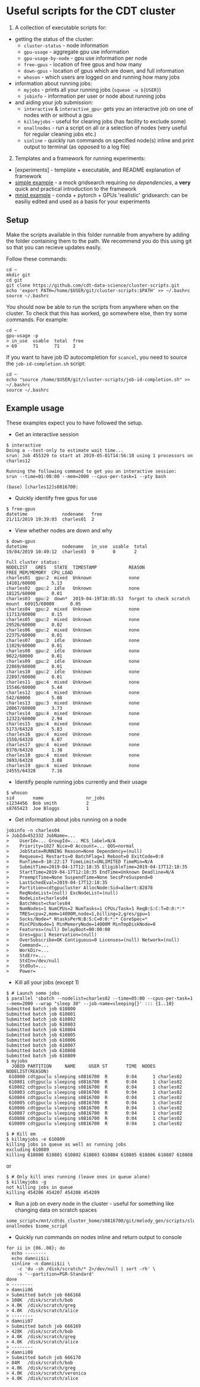 # Useful scripts for the CDT cluster

1. A collection of executable scripts for:
* getting the status of the cluster:
  * `cluster-status` - node information
  * `gpu-usage` - aggregate gpu use information
  * `gpu-usage-by-node` - gpu use information per node
  * `free-gpus` - location of free gpus and how many
  * `down-gpus` - location of gpus which are down, and full information
  * `whoson` - which users are logged on and running how many jobs
* information about running jobs:
  * `myjobs` - prints all your running jobs (`squeue -u ${USER}`)
  * `jobinfo` - information per user or node about running jobs
* and aiding your job submission:
  * `interactive` & `interactive_gpu`- gets you an interactive job on one of
  nodes with or without a gpu
  * `killmyjobs` - useful for clearing jobs (has facility to exclude some)
  * `onallnodes` - run a script on all or a selection of nodes (very useful for
  regular cleaning jobs etc.)
  * `sinline` - quickly run commands on specified node(s) inline and print
  output to terminal (as opposed to a log file)
2. Templates and a framework for running experiments:
  * [experiments] - template + executable, and README explanation of framework
  * [simple example](./experiments/examples/simple) - a mock gridsearch
  requiring *no dependencies*, a **very** quick and practical introduction to
  the framework
  * [mnist example](./experiments/examples/mnist) - conda + pytorch + GPUs
  'realistic' gridsearch: can be easiliy edited and used as a basis for your 
  experiments


## Setup
Make the scripts available in this folder runnable from anywhere by adding the
folder containing them to the path. We recommend you do this using git so that
you can recieve updates easily.

Follow these commands: 
```{bash}
cd ~
mkdir git
cd git
git clone https://github.com/cdt-data-science/cluster-scripts.git
echo 'export PATH=/home/$USER/git/cluster-scripts:$PATH' >> ~/.bashrc
source ~/.bashrc
```

You should now be able to run the scripts from anywhere when on the cluster.
To check that this has worked, go somewhere else, then try some commands. For
example:
```
cd ~
gpu-usage -p
> in_use  usable  total  free
> 69      71      71     2
```

If you want to have job ID autocompletion for `scancel`, you need to source the
`job-id-completion.sh` script:
```{bash}
cd ~
echo "source /home/$USER/git/cluster-scripts/job-id-completion.sh" >> ~/.bashrc
source ~/.bashrc
```

## Example usage
These examples expect you to have followed the setup.

* Get an interactive session
```
$ interactive
Doing a --test-only to estimate wait time...
srun: Job 455329 to start at 2019-05-01T14:56:10 using 1 processors on charles12

Running the following command to get you an interactive session:
srun --time=01:00:00 --mem=2000 --cpus-per-task=1 --pty bash

(base) [charles12]s0816700: 
```

* Quickly identify free gpus for use
```
$ free-gpus 
datetime             nodename   free
21/11/2019 19:39:03  charles01  2

```

* View whether nodes are down and why
```
$ down-gpus 
datetime             nodename   in_use  usable  total
19/04/2019 10:49:12  charles03  0       0       2

Full cluster status:
NODELIST   GRES   STATE  TIMESTAMP            REASON                         FREE_MEM/MEMORY  CPU_LOAD
charles01  gpu:2  mixed  Unknown              none                           14101/60000      5.13
charles02  gpu:2  idle   Unknown              none                           18125/60000      0.01
charles03  gpu:2  down*  2019-04-19T10:05:53  forgot to check scratch mount  60915/60000      0.05
charles04  gpu:2  mixed  Unknown              none                           11713/60000      0.15
charles05  gpu:2  mixed  Unknown              none                           29526/60000      0.02
charles06  gpu:2  mixed  Unknown              none                           22375/60000      0.01
charles07  gpu:2  idle   Unknown              none                           11029/60000      0.01
charles08  gpu:2  idle   Unknown              none                           9622/60000       0.01
charles09  gpu:2  idle   Unknown              none                           22869/60000      0.01
charles10  gpu:2  idle   Unknown              none                           22897/60000      0.01
charles11  gpu:4  mixed  Unknown              none                           15546/60000      5.44
charles12  gpu:4  mixed  Unknown              none                           542/60000        5.08
charles13  gpu:3  mixed  Unknown              none                           20867/60000      3.73
charles14  gpu:4  mixed  Unknown              none                           12323/60000      2.94
charles15  gpu:4  mixed  Unknown              none                           5173/64328       5.83
charles16  gpu:4  mixed  Unknown              none                           1550/64328       6.07
charles17  gpu:4  mixed  Unknown              none                           8370/64328       1.38
charles18  gpu:4  mixed  Unknown              none                           3693/64328       3.08
charles19  gpu:4  mixed  Unknown              none                           24555/64328      7.16
```

* Identify people running jobs currently and their usage
```
$ whoson
sid       name                nr_jobs
s1234456  Bob smith           2
s8765423  Joe Bloggs          1
```

* Get information about jobs running on a node
```
jobinfo -n charles04
> JobId=452332 JobName=...
>    UserId=... GroupId=... MCS_label=N/A
>    Priority=1027 Nice=0 Account=... QOS=normal
>    JobState=RUNNING Reason=None Dependency=(null)
>    Requeue=1 Restarts=0 BatchFlag=1 Reboot=0 ExitCode=0:0
>    RunTime=9-10:22:17 TimeLimit=UNLIMITED TimeMin=N/A
>    SubmitTime=2019-04-17T12:18:35 EligibleTime=2019-04-17T12:18:35
>    StartTime=2019-04-17T12:18:35 EndTime=Unknown Deadline=N/A
>    PreemptTime=None SuspendTime=None SecsPreSuspend=0
>    LastSchedEval=2019-04-17T12:18:35
>    Partition=cdtgpucluster AllocNode:Sid=albert:82878
>    ReqNodeList=(null) ExcNodeList=(null)
>    NodeList=charles04
>    BatchHost=charles04
>    NumNodes=1 NumCPUs=2 NumTasks=1 CPUs/Task=1 ReqB:S:C:T=0:0:*:*
>    TRES=cpu=2,mem=14000M,node=1,billing=2,gres/gpu=1
>    Socks/Node=* NtasksPerN:B:S:C=0:0:*:* CoreSpec=*
>    MinCPUsNode=1 MinMemoryNode=14000M MinTmpDiskNode=0
>    Features=(null) DelayBoot=00:00:00
>    Gres=gpu:1 Reservation=(null)
>    OverSubscribe=OK Contiguous=0 Licenses=(null) Network=(null)
>    Command=...
>    WorkDir=...
>    StdErr=...
>    StdIn=/dev/null
>    StdOut=...
>    Power=
```

* Kill all your jobs (except 1)
```
$ # Launch some jobs
$ parallel 'sbatch --nodelist=charles02 --time=05:00 --cpus-per-task=1 --mem=2000 --wrap "sleep 30" --job-name=sleeping{}' ::: {1..10}
Submitted batch job 610800
Submitted batch job 610801
Submitted batch job 610802
Submitted batch job 610803
Submitted batch job 610804
Submitted batch job 610805
Submitted batch job 610806
Submitted batch job 610807
Submitted batch job 610808
Submitted batch job 610809
$ myjobs
  JOBID PARTITION     NAME     USER ST       TIME  NODES NODELIST(REASON)
 610800 cdtgpuclu sleeping s0816700  R       0:04      1 charles02
 610801 cdtgpuclu sleeping s0816700  R       0:04      1 charles02
 610802 cdtgpuclu sleeping s0816700  R       0:04      1 charles02
 610803 cdtgpuclu sleeping s0816700  R       0:04      1 charles02
 610804 cdtgpuclu sleeping s0816700  R       0:04      1 charles02
 610805 cdtgpuclu sleeping s0816700  R       0:04      1 charles02
 610806 cdtgpuclu sleeping s0816700  R       0:04      1 charles02
 610807 cdtgpuclu sleeping s0816700  R       0:04      1 charles02
 610808 cdtgpuclu sleeping s0816700  R       0:04      1 charles02
 610809 cdtgpuclu sleeping s0816700  R       0:04      1 charles02
 
$ # Kill em
$ killmyjobs -e 610809
killing jobs in queue as well as running jobs
excluding 610809
killing 610800 610801 610802 610803 610804 610805 610806 610807 610808
```

or

```
$ # Only kill ones running (leave ones in queue alone)
$ killmyjobs -g
not killing jobs in queue
killing 454206 454207 454208 454209
```

* Run a job on every node in the cluster - useful for something like changing
data on scratch spaces
```
some_script=/mnt/cdtds_cluster_home/s0816700/git/melody_gen/scripts/slurm_diskspace.sh
onallnodes $some_script
```

* Quickly run commands on nodes inline and return output to console
```
for ii in {06..08}; do
  echo --------
  echo damnii$ii
  sinline -n damnii$ii \
    -c 'du -sh /disk/scratch/* 2>/dev/null | sort -rh' \
    -s '--partition=PGR-Standard'
done
> --------
> damnii06
> Submitted batch job 666168
> 108K	/disk/scratch/bob
> 4.0K	/disk/scratch/greg
> 4.0K	/disk/scratch/alice
> --------
> damnii07
> Submitted batch job 666169
> 428K	/disk/scratch/bob
> 4.0K	/disk/scratch/greg
> 4.0K	/disk/scratch/alice
> --------
> damnii08
> Submitted batch job 666170
> 84M	/disk/scratch/bob
> 4.0K	/disk/scratch/greg
> 4.0K	/disk/scratch/veronica
> 4.0K	/disk/scratch/alice
```
